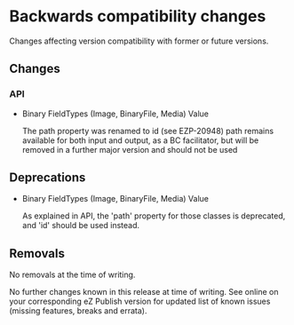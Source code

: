 # Backwards compatibility changes

Changes affecting version compatibility with former or future versions.


## Changes

### API

* Binary FieldTypes (Image, BinaryFile, Media) Value

  The path property was renamed to id (see EZP-20948)
  path remains available for both input and output, as a BC facilitator,
  but will be removed in a further major version and should not be used

## Deprecations

* Binary FieldTypes (Image, BinaryFile, Media) Value

  As explained in API, the 'path' property for those classes is deprecated,
  and 'id' should be used instead.


## Removals

No removals at the time of writing.

No further changes known in this release at time of writing.
See online on your corresponding eZ Publish version for
updated list of known issues (missing features, breaks and errata).
